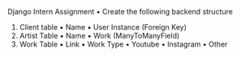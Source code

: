 Django Intern Assignment
• Create the following backend structure
1) Client table
▪ Name
▪ User Instance (Foreign Key)
2) Artist Table
▪ Name
▪ Work (ManyToManyField)
3) Work Table
▪ Link
▪ Work Type
• Youtube
• Instagram
• Other